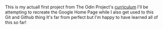 This is my actuall first project from The Odin Project's [curriculum](http://www.theodinproject.com/courses/web-development-101/lessons/html-css)
I'll be attempting to recreate the Google Home Page while I also get used to this Git and Github thing
It's far from perfect but I'm happy to have learned all of this so far!